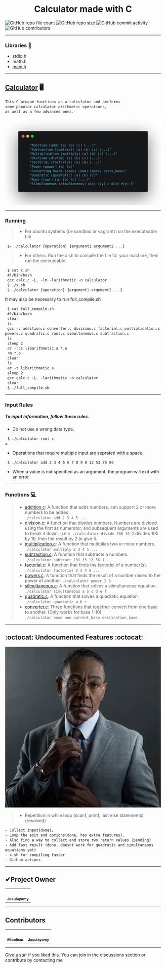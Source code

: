 <h1 align="center">Calculator made with C</h1>

![GitHub repo file count](https://img.shields.io/github/directory-file-count/Jesulayomy/calculator?style=for-the-badge) ![GitHub repo size](https://img.shields.io/github/repo-size/Jesulayomy/calculator?style=for-the-badge) ![GitHub commit activity](https://img.shields.io/github/commit-activity/y/Jesulayomy/calculator?style=for-the-badge) ![GitHub contributors](https://img.shields.io/github/contributors/Jesulayomy/calculator?style=for-the-badge) 

--------------------------------------------------------------------------------

### Libraries :scroll:
- stdio.h
- math.h
- [main.h](main.h)

-------------------------------------------------------------------------------

## [Calculator](calc.c) :desktop_computer:
```command line
This C progam functions as a calculator and performs 
some popular calculator arithmetic operations, 
as well as a few advanced ones. 
```

![Table showing all operations of the calculator](operation.png)

--------------------------------------------------------------------------------

### Running
>- For ubuntu systems (i.e sandbox or vagrant) run the executeable file
```commandline
 $- ./calculator {operation} {argument1 argument2 ...}
```
>- For others:
 Run the x.sh to compile the file for your machine, then run the executeable.
```commandline
 $ cat x.sh
 #!/bin/bash
 gcc calc.c -L. -lm -larithmetic -o calculator
 $ ./x.sh
 $ ./calculator {operation} {argument1 argument2 ...}
```

It may also be necessary to run full_compile.sh
```commandline
 $ cat full_compile.sh
 #!/bin/bash
 clear
 ls
 gcc -c addition.c converter.c division.c factorial.c multiplication.c powers.c quadratic.c root.c simultaneous.c subtraction.c
 ls
 sleep 2
 ar -rcs libarithmetic.a *.o
 rm *.o
 clear
 ls
 ar -t libarithmetic.a
 sleep 2
 gcc calc.c -L. -larithmetic -o calculator
 clear
 $ ./full_compile.sh
```

--------------------------------------------------------------------------------

### Input Rules
##### To input information, follow these rules.
- Do not use a wrong data type.
```commandline
 $ ./calculator root x
a
```
- Operations that require multiple input are seprated with a space.  
```commandline
 $ ./calculator add 2 3 4 5 6 7 8 9 0 13 53 75 86
```
- When a value is not specified as an argument, the program will exit with an error.  

--------------------------------------------------------------------------------

### Functions :computer:
>- [addition.c](addition.c):
 A function that adds numbers, can support 2 or more numbers to be added.  
 `./calculator add 2 3 4 5 ...`  
>- [division.c](division.c):
 A function that divides numbers. Numbers are divided using the first as numerator, and subsequent arguments are used to break it down. (i.e `$ ./calculator divide 100 10 2` divides 100 by 10, then the result by 2 to give 5.  
>- [multiplication.c](multiplication.c):
 A function that multiplies two or more numbers.  
 `./calculator multiply 2 3 4 5 ...`  
>- [subtraction.c](subtraction.c):
 A function that subtracts a numbers.  
 `./calculator subtract 131 13 12 56 1 ...`  
>- [factorial.c](factorial.c):
 A function that finds the factorial of a number(s).
 `./calculator factorial 2 3 4 5 ...`
>- [powers.c](powers.c):
 A function that finds the result of a number raised to the power of another.
 `./calculator power 2 3`
>- [silmultaneous.c](silmultaneous.c):
 A function that solves a silmultaneous equation.
 `./calculator simultaneous a b c d e f`  
>- [quadratic.c](quadratic.c):
 A function that solves a quadratic equation.  
 `./calculator quadratic a b c`
>- [converter.c](converter.c):
 Three functions that together convert from one base to another. (Only works for base 1-10)  
 `./calculator base num current_base destination_base`

--------------------------------------------------------------------------------

## :octocat: Undocumented Features :octocat:
![feature](feature.jpeg)
>- Repetition in while loop
 (scanf, printf, last else statements){resolved}

```commandline
- Collect input(done), 
- Loop the exit and options(done, has extra features). 
- Also find a way to collect and store two return values (pending)
- Add last result (done, doesnt work for quadratic and simultaneous equations yet)
- x.sh for compiling faster
- Github actions
```

--------------------------------------------------------------------------------

<h2>✔Project Owner</h2>

<table>
  <tr>
  <td align="center"><a href="https://github.com/Jesulayomy"><img src="https://avatars.githubusercontent.com/u/113533393?s=96&v=4" width="80px;" alt=""/><br /><sub><b>Jesulayomy</b></sub></a></td>
  </tr>
</table>


--------------------------------------------------------------------------------

<h2>Contributors</h2>

<table>
  <tr>
  <td align="center"><a href="https://github.com/micoliser"><img src="https://avatars.githubusercontent.com/u/108087255?v=4" width="80px;" alt=""/><br /><sub><b>Micoliser</b></sub></a></td>

  <td align="center"><a href="https://github.com/Jesulayomy"><img src="https://avatars.githubusercontent.com/u/113533393?s=96&v=4" width="80px;" alt=""/><br /><sub><b>Jesulayomy</b></sub></a></td>
  </tr>
</table>


--------------------------------------------------------------------------------
Give a star if you liked this. You can join in the discussions section or contribute by contacting me
